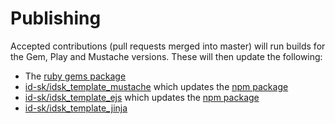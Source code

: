 # Publishing

Accepted contributions (pull requests merged into master) will run builds for the Gem, Play and Mustache versions. These will then update the following:

* The [ruby gems package](https://rubygems.org/gems/idsk_template)
* [id-sk/idsk_template_mustache](https://github.com/id-sk/idsk_template_mustache) which updates the [npm package](https://npmjs.org/package/idsk_template_mustache)
* [id-sk/idsk_template_ejs](https://github.com/id-sk/idsk_template_ejs) which updates the [npm package](https://npmjs.org/package/idsk_template_ejs)
* [id-sk/idsk_template_jinja](https://github.com/id-sk/idsk_template_jinja)
